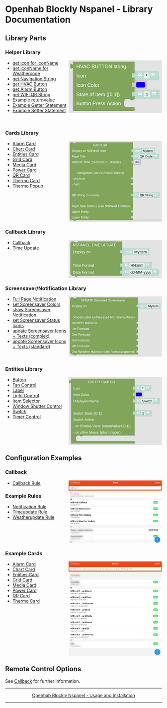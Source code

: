 # Openhab Blockly Nspanel - Library Documentation

## Library Parts

### Helper Library

[<img src="img/blockLibrary_nspanel_helpers_hvacButton.png" align="right" width="300">](img/blockLibrary_nspanel_helpers_hvacButton.png)

- [get Icon for IconName](blockLibrary_nspanel_helpers_getIconForName.md)
- [get IconName for Weathercode](blockLibrary_nspanel_helpers_getIconNameForWeathercode.md)
- [get Navigation String](blockLibrary_nspanel_helpers_navString.md)
- [get HVAC Button](blockLibrary_nspanel_helpers_hvacButton.md)
- [get Alarm Button](blockLibrary_nspanel_helpers_alarmButton.md)
- [get WIFI QR String](blockLibrary_nspanel_helpers_QRString.md)
- [Example returnValue](blockLibrary_nspanel_helpers_returnValue.md)
- [Example Getter Statement](blockLibrary_nspanel_helpers_exampleGetter.md)
- [Example Setter Statement](blockLibrary_nspanel_helpers_exampleSetter.md)

<br clear="right"/>

### Cards Library

[<img src="img/blockLibrary_nspanel_cards_cardQR.png" align="right" width="300">](img/blockLibrary_nspanel_cards_cardQR.png)

- [Alarm Card](blockLibrary_nspanel_cards_cardAlarm.md)
- [Chart Card](blockLibrary_nspanel_cards_cardChart.md)
- [Entities Card](blockLibrary_nspanel_cards_cardEntities.md)
- [Grid Card](blockLibrary_nspanel_cards_cardGrid.md)
- [Media Card](blockLibrary_nspanel_cards_cardMedia.md)
- [Power Card](blockLibrary_nspanel_cards_cardPower.md)
- [QR Card](blockLibrary_nspanel_cards_cardQR.md)
- [Thermo Card](blockLibrary_nspanel_cards_cardThermo.md)
- [Thermo Popup](blockLibrary_nspanel_cards_popupThermo.md)

<br clear="right"/>

### Callback Library

[<img src="img/blockLibrary_nspanel_callback_timeUpdate.png" align="right" width="300">](img/blockLibrary_nspanel_callback_timeUpdate.png)

- [Callback](blockLibrary_nspanel_callback_callback.md)
- [Time Update](blockLibrary_nspanel_callback_timeUpdate.md)

<br clear="right"/>

### Screensaver/Notification Library

[<img src="img/blockLibrary_nspanel_screensaver_updateStandard.png" align="right" width="300">](img/blockLibrary_nspanel_screensaver_updateStandard.png)

- [Full Page Notification](blockLibrary_nspanel_screensaver_fullNotification.md)
- [set Screensaver Colors](blockLibrary_nspanel_screensaver_screensaverColors.md)
- [show Screensaver Notification](blockLibrary_nspanel_screensaver_screensaverNotification.md)
- [set Screensaver Status Icons](blockLibrary_nspanel_screensaver_screensaverStatusIcons.md)
- [update Screensaver Icons + Texts (complex)](blockLibrary_nspanel_screensaver_updateComplex.md)
- [update Screensaver Icons + Texts (standard)](blockLibrary_nspanel_screensaver_updateStandard.md)

<br clear="right"/>

### Entities Library

[<img src="img/blockLibrary_nspanel_entities_switch.png" align="right" width="300">](img/blockLibrary_nspanel_entities_switch.png)

- [Button](blockLibrary_nspanel_entities_button.md)
- [Fan Control](blockLibrary_nspanel_entities_fan.md)
- [Label](blockLibrary_nspanel_entities_label.md)
- [Light Control](blockLibrary_nspanel_entities_light.md)
- [Item Selector](blockLibrary_nspanel_entities_selector.md)
- [Window Shutter Control](blockLibrary_nspanel_entities_shutter.md)
- [Switch](blockLibrary_nspanel_entities_switch.md)
- [Timer Control](blockLibrary_nspanel_entities_timer.md)

<br clear="right"/>

## Configuration Examples

### Callback

[<img src="img/openhab_rules_.png" align="right" width="300">](img/openhab_rules_.png)

- [Callback Rule](openhab_rules_callback.md)

### Example Rules

- [Notification Rule](openhab_rules_notification.md)
- [Timeupdate Rule](openhab_rules_timeupdate.md)
- [Weatherupdate Rule](openhab_rules_weatherupdate.md)

<br clear="right"/>

### Example Cards

[<img src="img/openhab_scripts_.png" align="right" width="300">](img/openhab_scripts_.png)

- [Alarm Card](openhab_scripts_nspanel1_cardAlarm.md)
- [Chart Card](openhab_scripts_nspanel1_cardChart.md)
- [Entities Card](openhab_scripts_nspanel1_cardEntities.md)
- [Grid Card](openhab_scripts_nspanel1_cardGrid.md)
- [Media Card](openhab_scripts_nspanel1_cardMedia.md)
- [Power Card](openhab_scripts_nspanel1_cardPower.md)
- [QR Card](openhab_scripts_nspanel1_cardQR.md)
- [Thermo Card](openhab_scripts_nspanel1_cardThermo.md)

<br clear="right"/>

## Remote Control Options

See [Callback](blockLibrary_nspanel_callback_callback.md) for further information.

---

[<p style="text-align: center;">Openhab Blockly Nspanel - Usage and Installation</p>](../README.md)

---
